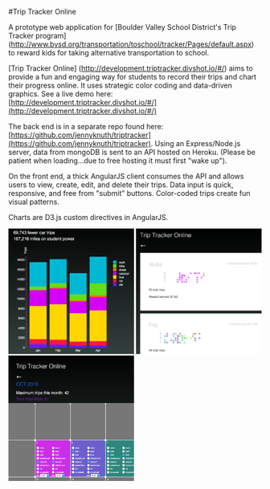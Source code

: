 #Trip Tracker Online

A prototype web application for [Boulder Valley School District's Trip Tracker program] (http://www.bvsd.org/transportation/toschool/tracker/Pages/default.aspx) to reward kids for taking alternative transportation to school.

[Trip Tracker Online] (http://development.triptracker.divshot.io/#/) aims to provide a fun and engaging way for students to record their trips and chart their progress online. It uses strategic color coding and data-driven graphics. See a live demo here: [http://development.triptracker.divshot.io/#/](http://development.triptracker.divshot.io/#/)

The back end is in a separate repo found here: [https://github.com/jennyknuth/triptracker](https://github.com/jennyknuth/triptracker). Using an Express/Node.js server, data from mongoDB is sent to an API hosted on Heroku. (Please be patient when loading…due to free hosting it must first "wake up"). 

On the front end, a thick AngularJS client consumes the API and allows users to view, create, edit, and delete their trips. Data input is quick, responsive, and free from "submit" buttons. Color-coded trips create fun visual patterns. 

Charts are D3.js custom directives in AngularJS. 

<img src="TTStackedBar.png" width="250" height="250" />
<img src="ParentIndex.png" width="250" height="250" />
<img src="TripTrackerCalendar.png" width="250" height="250" />

